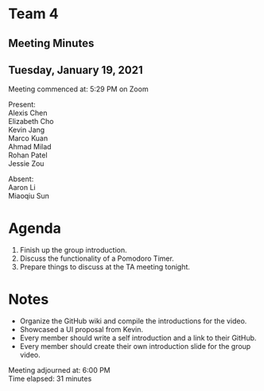 # Team 4
## Meeting Minutes
## Tuesday, January 19, 2021

Meeting commenced at: 5:29 PM on Zoom

Present:  
Alexis Chen  
Elizabeth Cho  
Kevin Jang  
Marco Kuan  
Ahmad Milad  
Rohan Patel  
Jessie Zou  

Absent:  
Aaron Li  
Miaoqiu Sun  

# Agenda
1. Finish up the group introduction.
2. Discuss the functionality of a Pomodoro Timer.
3. Prepare things to discuss at the TA meeting tonight.

# Notes
- Organize the GitHub wiki and compile the introductions for the video.
- Showcased a UI proposal from Kevin.
- Every member should write a self introduction and a link to their GitHub.
- Every member should create their own introduction slide for the group video.

Meeting adjourned at: 6:00 PM  
Time elapsed: 31 minutes
